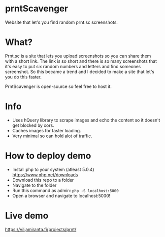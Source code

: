 # prntScavenger
Website that let's you find random prnt.sc screenshots.

# What?
Prnt.sc is a site that lets you upload screenshots so you can share them with a short link. The link is so short and there is so many screenshots that it's easy to put six random numbers and letters and find someones screenshot. So this became a trend and I decided to make a site that let's you do this faster.

PrntScavenger is open-source so feel free to host it.

# Info
- Uses hQuery library to scrape images and echo the content so it doesn't get blocked by cors.
- Caches images for faster loading.
- Very minimal so can hold alot of traffic.

# How to deploy demo
- Install php to your system (atleast 5.0.4) https://www.php.net/downloads
- Download this repo to a folder
- Navigate to the folder
- Run this command as admin:
```php -S localhost:5000```
- Open a browser and navigate to localhost:5000!

# Live demo
https://viljamiranta.fi/projects/prnt/
